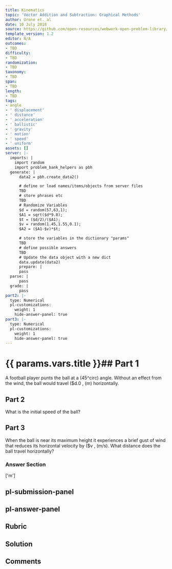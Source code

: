 ```yaml
---
title: Kinematics
topic: 'Vector Addition and Subtraction: Graphical Methods'
author: Urone et. al
date: 10 July 2018
source: https://github.com/open-resources/webwork-open-problem-library/tree/master/Contrib/BrockPhysics/College_Physics_Urone/3.Two_Dimensional_Kinematics/Vector_Addition_and_Subtraction_Analytical_Method/NU_U17-03-03-002.pg
template_version: 1.2
editor: N/A
outcomes:
- TBD
difficulty:
- TBD
randomization:
- TBD
taxonomy:
- TBD
span:
- TBD
length:
- TBD
tags:
- angle
- ' displacement'
- ' distance'
- ' acceleration'
- ' ballistic'
- ' gravity'
- ' motion'
- ' speed'
- ' uniform'
assets: []
server: |-
  imports: |
    import random
    import problem_bank_helpers as pbh
  generate: |
      data2 = pbh.create_data2()

      # define or load names/items/objects from server files
      TBD
      # store phrases etc
      TBD
      # Randomize Variables
      $d = random(57,63,1);
      $A1 = sqrt($d*9.8);
      $t = ($d/2)/($A1);
      $v = random(1.45,1.55,0.1);
      $A2 = ($A1-$v)*$t;

      # store the variables in the dictionary "params"
      TBD
      # define possible answers
      TBD
      # Update the data object with a new dict
      data.update(data2)
      prepare: |
      pass
  parse: |
      pass
  grade: |
      pass
part2: |-
  type: Numerical
  pl-customizations:
    weight: 1
    hide-answer-panel: true
part3: |-
  type: Numerical
  pl-customizations:
    weight: 1
    hide-answer-panel: true
---
```


# {{ params.vars.title }}## Part 1 
A football player punts the ball at a (45^circ) angle. Without an effect from the wind, the ball would travel ($d.0 , (m) horizontally. 
## Part 2 
What is the initial speed of the ball? 
## Part 3 
When the ball is near its maximum height it experiences a brief gust of wind that reduces its horizontal velocity by ($v , (m/s). What distance does the ball travel horizontally? 


### Answer Section 
['m']

## pl-submission-panel 


## pl-answer-panel 


## Rubric 


## Solution 


## Comments 


